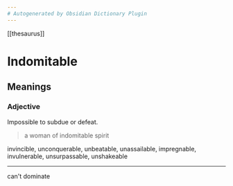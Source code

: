 ```yaml
---
# Autogenerated by Obsidian Dictionary Plugin
---
```


[[thesaurus]]

# Indomitable

## Meanings

### Adjective

Impossible to subdue or defeat.

> a woman of indomitable spirit

invincible, unconquerable, unbeatable, unassailable, impregnable, invulnerable, unsurpassable, unshakeable

---
can't dominate


